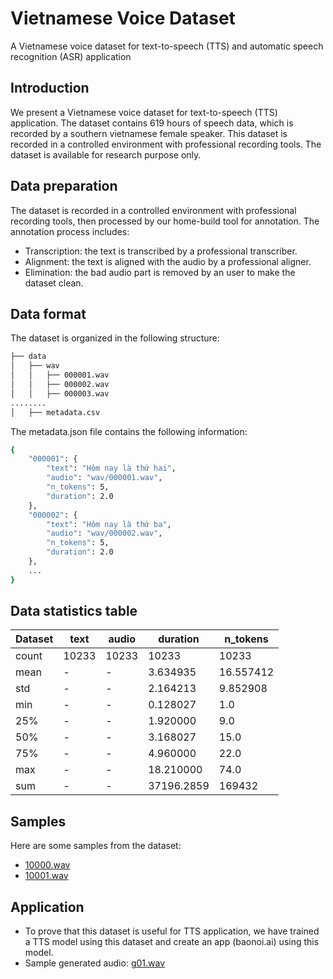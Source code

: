 # Vietnamese Voice Dataset
A Vietnamese voice dataset for text-to-speech (TTS) and automatic speech recognition (ASR) application

## Introduction
We present a Vietnamese voice dataset for text-to-speech (TTS) application. 
The dataset contains 619 hours of speech data, which is recorded by a southern vietnamese female speaker. 
This dataset is recorded in a controlled environment with professional recording tools. 
The dataset is available for research purpose only.

## Data preparation
The dataset is recorded in a controlled environment with professional recording tools, then processed by our home-build tool for annotation.
The annotation process includes:
- Transcription: the text is transcribed by a professional transcriber.
- Alignment: the text is aligned with the audio by a professional aligner.
- Elimination: the bad audio part is removed by an user to make the dataset clean.

## Data format
The dataset is organized in the following structure:
```bash
├── data
│   ├── wav
│   │   ├── 000001.wav
│   │   ├── 000002.wav
│   │   ├── 000003.wav
........
│   ├── metadata.csv
```

The metadata.json file contains the following information:
```bash
{
    "000001": {
        "text": "Hôm nay là thứ hai",
        "audio": "wav/000001.wav",
        "n_tokens": 5,
        "duration": 2.0
    },
    "000002": {
        "text": "Hôm nay là thứ ba",
        "audio": "wav/000002.wav",
        "n_tokens": 5,
        "duration": 2.0
    },
    ...
}
```

## Data statistics table
| Dataset |  text | audio | duration |  n_tokens |
| ------- |-----------|-------|------------|--------|
| count   | 10233     | 10233 | 10233      | 10233  |
| mean    | -         | -     | 3.634935   | 16.557412 |
| std     | -         | -     | 2.164213   | 9.852908 |
| min     | -         | -     | 0.128027   | 1.0    |
| 25%     | -         | -     | 1.920000   | 9.0    |
| 50%     | -         | -     | 3.168027   | 15.0   |
| 75%     | -         | -     | 4.960000   | 22.0   |
| max     | -         | -     | 18.210000  | 74.0   |
|sum      | -         | -     | 37196.2859 | 169432 |

## Samples
Here are some samples from the dataset:
- [10000.wav](https://drive.google.com/file/d/1w60td0FO5AnC88cc0maUydnsw5q3zWL0/view?usp=share_link)
- [10001.wav](https://drive.google.com/file/d/1w60td0FO5AnC88cc0maUydnsw5q3zWL0/view?usp=share_link)

## Application
- To prove that this dataset is useful for TTS application, we have trained a TTS model using this dataset and create an app (baonoi.ai) using this model.
- Sample generated audio: [g01.wav](https://drive.google.com/file/d/1CcyHCXoS5m9ILgBsWY-RZY52JNaZjjge/view?usp=share_link)
